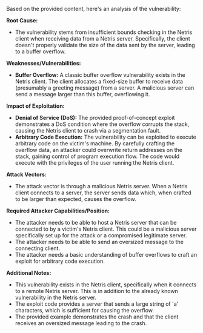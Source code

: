 Based on the provided content, here's an analysis of the vulnerability:

**Root Cause:**
- The vulnerability stems from insufficient bounds checking in the Netris client when receiving data from a Netris server. Specifically, the client doesn't properly validate the size of the data sent by the server, leading to a buffer overflow.

**Weaknesses/Vulnerabilities:**
- **Buffer Overflow:** A classic buffer overflow vulnerability exists in the Netris client. The client allocates a fixed-size buffer to receive data (presumably a greeting message) from a server. A malicious server can send a message larger than this buffer, overflowing it.

**Impact of Exploitation:**
- **Denial of Service (DoS):** The provided proof-of-concept exploit demonstrates a DoS condition where the overflow corrupts the stack, causing the Netris client to crash via a segmentation fault.
- **Arbitrary Code Execution:** The vulnerability can be exploited to execute arbitrary code on the victim's machine. By carefully crafting the overflow data, an attacker could overwrite return addresses on the stack, gaining control of program execution flow. The code would execute with the privileges of the user running the Netris client.

**Attack Vectors:**
- The attack vector is through a malicious Netris server. When a Netris client connects to a server, the server sends data which, when crafted to be larger than expected, causes the overflow.

**Required Attacker Capabilities/Position:**
- The attacker needs to be able to host a Netris server that can be connected to by a victim's Netris client. This could be a malicious server specifically set up for the attack or a compromised legitimate server.
- The attacker needs to be able to send an oversized message to the connecting client.
- The attacker needs a basic understanding of buffer overflows to craft an exploit for arbitrary code execution.

**Additional Notes:**
- This vulnerability exists in the Netris client, specifically when it connects to a remote Netris server. This is in addition to the already known vulnerability in the Netris server.
- The exploit code provides a server that sends a large string of 'a' characters, which is sufficient for causing the overflow.
- The provided example demonstrates the crash and that the client receives an oversized message leading to the crash.